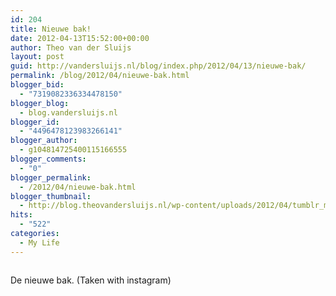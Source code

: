 ```yaml
---
id: 204
title: Nieuwe bak!
date: 2012-04-13T15:52:00+00:00
author: Theo van der Sluijs
layout: post
guid: http://vandersluijs.nl/blog/index.php/2012/04/13/nieuwe-bak/
permalink: /blog/2012/04/nieuwe-bak.html
blogger_bid:
  - "7319082336334478150"
blogger_blog:
  - blog.vandersluijs.nl
blogger_id:
  - "4496478123983266141"
blogger_author:
  - g104814725400115166555
blogger_comments:
  - "0"
blogger_permalink:
  - /2012/04/nieuwe-bak.html
blogger_thumbnail:
  - http://blog.theovandersluijs.nl/wp-content/uploads/2012/04/tumblr_m2f53byuNd1rpqrb1o1_1280-300x300.jpg
hits:
  - "522"
categories:
  - My Life
---
```

<div>
  <img alt="" src=https://vandersluijs.resultants-e.nl/2012/04/tumblr_m2f53byuNd1rpqrb1o1_1280-300x300.jpg" />
</div>

De nieuwe bak. (Taken with instagram)